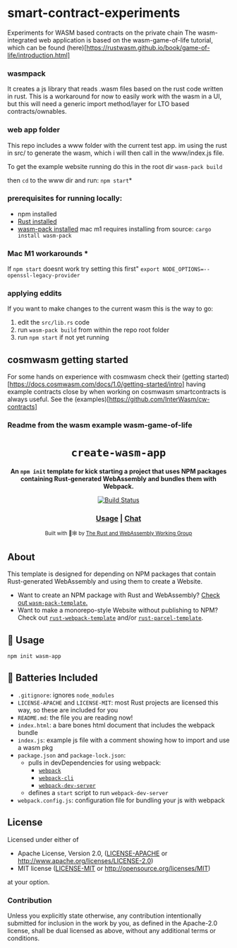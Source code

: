 # smart-contract-experiments

Experiments for WASM based contracts on the private chain
The wasm-integrated web application is based on the wasm-game-of-life tutorial, which can be found (here)[https://rustwasm.github.io/book/game-of-life/introduction.html]

### wasmpack 
It creates a js library that reads .wasm files based on the rust code written in rust. This is a workaround for now to easily work with the wasm in a UI, but this will need a generic import method/layer for LTO based contracts/ownables.

### web app folder
This repo includes a www folder with the current test app. im using the rust in src/ to generate the wasm, which i will then call in the www/index.js file.

To get the example website running do this in the root dir
`wasm-pack build`

then `cd` to the www dir and run:
`npm start`*

### prerequisites for running locally:
- npm installed
- [Rust installed](https://doc.rust-lang.org/cargo/getting-started/installation.html)
- [wasm-pack installed](https://rustwasm.github.io/wasm-pack/installer/) mac m1 requires installing from source: `cargo install wasm-pack`

### Mac M1 workarounds *
If `npm start` doesnt work try setting this first"
```export NODE_OPTIONS=--openssl-legacy-provider```


### applying eddits
If you want to make changes to the current wasm this is the way to go:
1. edit the `src/lib.rs` code 
2. run `wasm-pack build` from within the repo root folder
3. run `npm start` if not yet running


## cosmwasm getting started
For some hands on experience with cosmwasm check their (getting started)[https://docs.cosmwasm.com/docs/1.0/getting-started/intro]
having example contracts close by when working on cosmwasm smartcontracts is always useful. See the (examples)[https://github.com/InterWasm/cw-contracts]





### Readme from the wasm example wasm-game-of-life
<div align="center">

  <h1><code>create-wasm-app</code></h1>

  <strong>An <code>npm init</code> template for kick starting a project that uses NPM packages containing Rust-generated WebAssembly and bundles them with Webpack.</strong>

  <p>
    <a href="https://travis-ci.org/rustwasm/create-wasm-app"><img src="https://img.shields.io/travis/rustwasm/create-wasm-app.svg?style=flat-square" alt="Build Status" /></a>
  </p>

  <h3>
    <a href="#usage">Usage</a>
    <span> | </span>
    <a href="https://discordapp.com/channels/442252698964721669/443151097398296587">Chat</a>
  </h3>

  <sub>Built with 🦀🕸 by <a href="https://rustwasm.github.io/">The Rust and WebAssembly Working Group</a></sub>
</div>

## About

This template is designed for depending on NPM packages that contain
Rust-generated WebAssembly and using them to create a Website.

* Want to create an NPM package with Rust and WebAssembly? [Check out
  `wasm-pack-template`.](https://github.com/rustwasm/wasm-pack-template)
* Want to make a monorepo-style Website without publishing to NPM? Check out
  [`rust-webpack-template`](https://github.com/rustwasm/rust-webpack-template)
  and/or
  [`rust-parcel-template`](https://github.com/rustwasm/rust-parcel-template).

## 🚴 Usage

```
npm init wasm-app
```

## 🔋 Batteries Included

- `.gitignore`: ignores `node_modules`
- `LICENSE-APACHE` and `LICENSE-MIT`: most Rust projects are licensed this way, so these are included for you
- `README.md`: the file you are reading now!
- `index.html`: a bare bones html document that includes the webpack bundle
- `index.js`: example js file with a comment showing how to import and use a wasm pkg
- `package.json` and `package-lock.json`:
  - pulls in devDependencies for using webpack:
      - [`webpack`](https://www.npmjs.com/package/webpack)
      - [`webpack-cli`](https://www.npmjs.com/package/webpack-cli)
      - [`webpack-dev-server`](https://www.npmjs.com/package/webpack-dev-server)
  - defines a `start` script to run `webpack-dev-server`
- `webpack.config.js`: configuration file for bundling your js with webpack

## License

Licensed under either of

* Apache License, Version 2.0, ([LICENSE-APACHE](LICENSE-APACHE) or http://www.apache.org/licenses/LICENSE-2.0)
* MIT license ([LICENSE-MIT](LICENSE-MIT) or http://opensource.org/licenses/MIT)

at your option.

### Contribution

Unless you explicitly state otherwise, any contribution intentionally
submitted for inclusion in the work by you, as defined in the Apache-2.0
license, shall be dual licensed as above, without any additional terms or
conditions.
